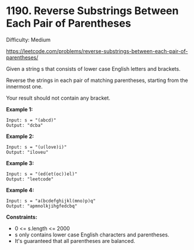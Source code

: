 # 1190. Reverse Substrings Between Each Pair of Parentheses

Difficulty: Medium

https://leetcode.com/problems/reverse-substrings-between-each-pair-of-parentheses/

Given a string s that consists of lower case English letters and brackets. 

Reverse the strings in each pair of matching parentheses, starting from the innermost one.

Your result should not contain any bracket.

**Example 1:**
```
Input: s = "(abcd)"
Output: "dcba"
```

**Example 2:**
```
Input: s = "(u(love)i)"
Output: "iloveu"
```

**Example 3:**
```
Input: s = "(ed(et(oc))el)"
Output: "leetcode"
```

**Example 4:**
```
Input: s = "a(bcdefghijkl(mno)p)q"
Output: "apmnolkjihgfedcbq"
```

**Constraints:**

* 0 <= s.length <= 2000
* s only contains lower case English characters and parentheses.
* It's guaranteed that all parentheses are balanced.
